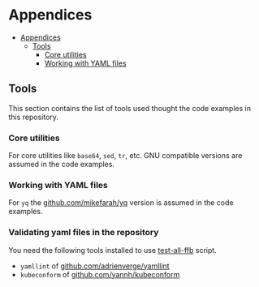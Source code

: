 # Appendices

- [Appendices](#appendices)
  - [Tools](#tools)
    - [Core utilities](#core-utilities)
    - [Working with YAML files](#working-with-yaml-files)

## Tools

This section contains the list of tools used thought the code examples in this repository.

### Core utilities

For core utilities like `base64`, `sed`, `tr`, etc. GNU compatible versions are assumed in the code examples.

### Working with YAML files

For `yq` the [github.com/mikefarah/yq](https://github.com/mikefarah/yq/) version is assumed in the code examples.

### Validating yaml files in the repository

You need the following tools installed to use [test-all-ffb](/tools/test-all-ff) script.

- `yamllint` of [github.com/adrienverge/yamllint](https://github.com/adrienverge/yamllint)
- `kubeconform` of [github.com/yannh/kubeconform](https://github.com/yannh/kubeconform)
